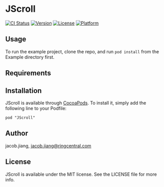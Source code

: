 # JScroll

[![CI Status](http://img.shields.io/travis/jacob.jiang/JScroll.svg?style=flat)](https://travis-ci.org/jacob.jiang/JScroll)
[![Version](https://img.shields.io/cocoapods/v/JScroll.svg?style=flat)](http://cocoadocs.org/docsets/JScroll)
[![License](https://img.shields.io/cocoapods/l/JScroll.svg?style=flat)](http://cocoadocs.org/docsets/JScroll)
[![Platform](https://img.shields.io/cocoapods/p/JScroll.svg?style=flat)](http://cocoadocs.org/docsets/JScroll)

## Usage

To run the example project, clone the repo, and run `pod install` from the Example directory first.

## Requirements

## Installation

JScroll is available through [CocoaPods](http://cocoapods.org). To install
it, simply add the following line to your Podfile:

    pod "JScroll"

## Author

jacob.jiang, jacob.jiang@ringcentral.com

## License

JScroll is available under the MIT license. See the LICENSE file for more info.

